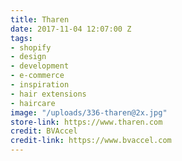 ```yaml
---
title: Tharen
date: 2017-11-04 12:07:00 Z
tags:
- shopify
- design
- development
- e-commerce
- inspiration
- hair extensions
- haircare
image: "/uploads/336-tharen@2x.jpg"
store-link: https://www.tharen.com
credit: BVAccel
credit-link: https://www.bvaccel.com
---
```


